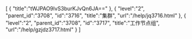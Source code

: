 [
	{
		"title":"tWJPAO9lvS3burKJvQn6JA=="
	},
	{
		"level":"2",
		"parent_id":"3708",
		"id":"3716",
		"title":"集群",
		"url":"/help/jq3716.html"
	},
	{
		"level":"2",
		"parent_id":"3708",
		"id":"3717",
		"title":"工作节点组",
		"url":"/help/gzjdz3717.html"
	}
]